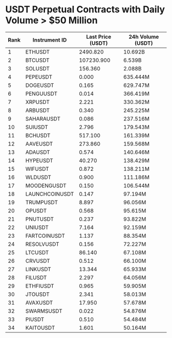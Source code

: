 # USDT Perpetual Contracts with Daily Volume > $50 Million

| Rank | Instrument ID | Last Price (USDT) | 24h Volume (USDT) |
|------|---------------|-------------------|-------------------|
| 1 | ETHUSDT | 2490.820 | 10.692B |
| 2 | BTCUSDT | 107230.900 | 6.539B |
| 3 | SOLUSDT | 156.360 | 2.088B |
| 4 | PEPEUSDT | 0.000 | 635.444M |
| 5 | DOGEUSDT | 0.165 | 629.747M |
| 6 | PENGUUSDT | 0.014 | 366.419M |
| 7 | XRPUSDT | 2.221 | 330.362M |
| 8 | ARBUSDT | 0.340 | 245.225M |
| 9 | SAHARAUSDT | 0.086 | 237.516M |
| 10 | SUIUSDT | 2.796 | 179.543M |
| 11 | BCHUSDT | 517.100 | 161.339M |
| 12 | AAVEUSDT | 273.860 | 159.568M |
| 13 | ADAUSDT | 0.574 | 140.646M |
| 14 | HYPEUSDT | 40.270 | 138.429M |
| 15 | WIFUSDT | 0.872 | 138.211M |
| 16 | WLDUSDT | 0.900 | 111.186M |
| 17 | MOODENGUSDT | 0.150 | 106.544M |
| 18 | LAUNCHCOINUSDT | 0.147 | 97.194M |
| 19 | TRUMPUSDT | 8.897 | 96.056M |
| 20 | OPUSDT | 0.568 | 95.615M |
| 21 | PNUTUSDT | 0.237 | 93.822M |
| 22 | UNIUSDT | 7.164 | 92.159M |
| 23 | FARTCOINUSDT | 1.137 | 88.354M |
| 24 | RESOLVUSDT | 0.156 | 72.227M |
| 25 | LTCUSDT | 86.140 | 67.108M |
| 26 | CRVUSDT | 0.512 | 66.100M |
| 27 | LINKUSDT | 13.344 | 65.933M |
| 28 | FILUSDT | 2.297 | 64.056M |
| 29 | ETHFIUSDT | 0.965 | 59.905M |
| 30 | JTOUSDT | 2.341 | 58.013M |
| 31 | AVAXUSDT | 17.950 | 57.678M |
| 32 | SWARMSUSDT | 0.022 | 54.876M |
| 33 | PIUSDT | 0.510 | 54.484M |
| 34 | KAITOUSDT | 1.601 | 50.164M |
